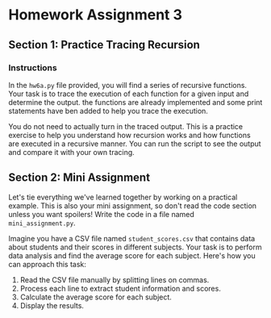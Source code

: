 # Homework Assignment 3

## Section 1: Practice Tracing Recursion

### Instructions

In the `hw6a.py` file provided, you will find a series of recursive functions. Your task is to trace the execution of each function for a given input and determine the output. the functions are already implemented and some print statements have ben added to help you trace the execution.

You do not need to actually turn in the traced output. This is a practice exercise to help you understand how recursion works and how functions are executed in a recursive manner. You can run the script to see the output and compare it with your own tracing.

## Section 2: Mini Assignment

Let's tie everything we've learned together by working on a practical example. This is also your mini assignment, so don't read the code section unless you want spoilers! Write the code in a file named `mini_assignment.py`.

Imagine you have a CSV file named `student_scores.csv` that contains data about students and their scores in different subjects. Your task is to perform data analysis and find the average score for each subject. Here's how you can approach this task:

1. Read the CSV file manually by splitting lines on commas.
2. Process each line to extract student information and scores.
3. Calculate the average score for each subject.
4. Display the results.
